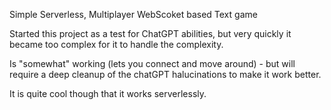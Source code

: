 Simple Serverless, Multiplayer WebScoket based Text game

Started this project as a test for ChatGPT abilities, but very quickly it became too complex for it to handle the complexity. 

Is "somewhat" working (lets you connect and move around) - but will require a deep cleanup of the chatGPT halucinations to make it work better.

It is quite cool though that it works serverlessly.